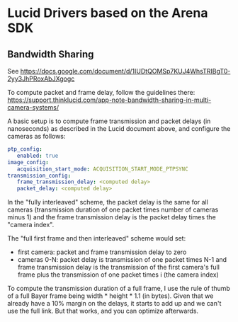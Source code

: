 # Lucid Drivers based on the Arena SDK

## Bandwidth Sharing

See https://docs.google.com/document/d/1IUDtQOMSp7KUJ4WhsTRIBgT0-2yy3JhPRoxAbJXgogc

To compute packet and frame delay, follow the guidelines there:
https://support.thinklucid.com/app-note-bandwidth-sharing-in-multi-camera-systems/


A basic setup is to compute frame transmission and packet delays (in
nanoseconds) as described in the Lucid document above, and configure the cameras
as follows:

~~~ yaml
ptp_config:
   enabled: true
image_config:
   acquisition_start_mode: ACQUISITION_START_MODE_PTPSYNC
transmission_config:
   frame_transmission_delay: <computed delay>
   packet_delay: <computed delay>
~~~

In the "fully interleaved" scheme, the packet delay is the same for all cameras
(transmission duration of one packet times number of cameras minus 1) and the
frame transmission delay is the packet delay times the "camera index".

The "full first frame and then interleaved" scheme would set:

- first camera: packet and frame transmission delay to zero
- cameras 0-N: packet delay is transmission of one packet times N-1 and frame
  transmission delay is the transmission of the first camera's full frame plus the
  transmission of one packet times i (the camera index)

To compute the transmission duration of a full frame, I use the rule of thumb of
a full Bayer frame being width * height * 1.1 (in bytes). Given that we already
have a 10% margin on the delays, it starts to add up and we can't use the full
link. But that works, and you can optimize afterwards.

